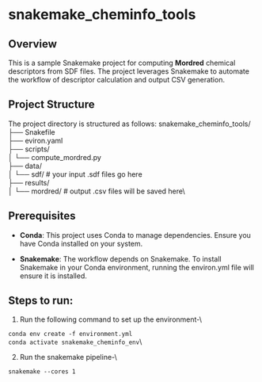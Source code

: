 # snakemake_cheminfo_tools

## Overview
This is a sample Snakemake project for computing **Mordred** chemical descriptors from SDF files. The project leverages Snakemake to automate the workflow of descriptor calculation and output CSV generation. 

## Project Structure

The project directory is structured as follows:
snakemake_cheminfo_tools/
├── Snakefile\
├── eviron.yaml\
├── scripts/\
│   └── compute_mordred.py\
├── data/\
│   └── sdf/  # your input .sdf files go here\
├── results/\
│   └── mordred/  # output .csv files will be saved here\


## Prerequisites
- **Conda**: This project uses Conda to manage dependencies. Ensure you have Conda installed on your system. 

- **Snakemake**: The workflow depends on Snakemake. To install Snakemake in your Conda environment, running the environ.yml file will ensure it is installed.


## Steps to run:

1. Run the following command to set up the environment-\

`conda env create -f environment.yml`\
`conda activate snakemake_cheminfo_env`\

2. Run the snakemake pipeline-\

`snakemake --cores 1`


